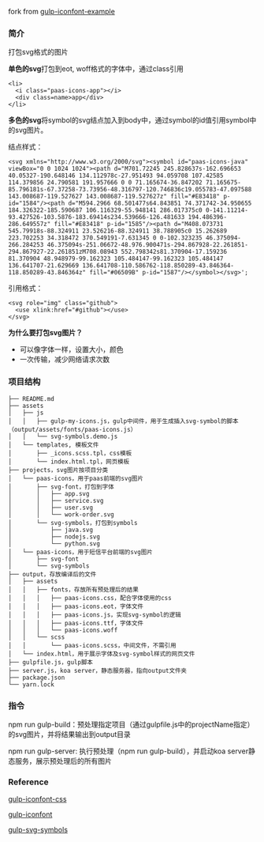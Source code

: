 fork from [gulp-iconfont-example](https://github.com/benweizhu/gulp-iconfont-example.git)

### 简介

打包svg格式的图片

**单色的svg**打包到eot, woff格式的字体中，通过class引用

```
<li>
  <i class="paas-icons-app"></i>
  <div class=name>app</div>
</li>
```

**多色的svg**将symbol的svg结点加入到body中，通过symbol的id值引用symbol中的svg图片。

结点样式：

```
<svg xmlns="http://www.w3.org/2000/svg"><symbol id="paas-icons-java" viewBox="0 0 1024 1024"><path d="M701.72245 245.828637s-162.696653 40.05327-190.648146 134.112978c-27.951493 94.059708 107.42585 114.379856 24.790581 191.957666 0 0 71.165674-36.847202 71.165675-85.796181s-67.37258-73.73956-48.316797-120.746836c19.055783-47.097588 143.008687-119.527627 143.008687-119.527627z" fill="#E83418" p-id="1584"/><path d="M594.2966 68.501477s64.843851 74.371742-34.950655 184.326322-185.590687 106.116329-55.948141 286.017375c0 0-141.11214-93.427526-103.5876-183.69414s234.539666-126.481633 194.486396-286.649557z" fill="#E83418" p-id="1585"/><path d="M408.073731 545.79918s-88.324911 23.526216-88.324911 38.788905c0 15.262689 223.702253 34.318472 370.549191-7.631345 0 0-102.323235 46.375094-266.284253 46.375094s-251.06672-48.976.900471s-294.867928-22.261851-294.867927-22.261851zM708.08943 552.798342s81.370904-17.159236 81.370904 48.948979-99.162323 105.484147-99.162323 105.484147 136.641707-21.629669 136.641708-110.586762-118.850289-43.846364-118.850289-43.846364z" fill="#06509B" p-id="1587"/></symbol></svg>';
```

引用格式：

```
<svg role="img" class="github">
  <use xlink:href="#github"></use>
</svg>
```

**为什么要打包svg图片？**

- 可以像字体一样，设置大小，颜色
- 一次传输，减少网络请求次数



### 项目结构

```
├── README.md
├── assets
│   ├── js
│   │   ├── gulp-my-icons.js，gulp中间件，用于生成插入svg-symbol的脚本（output/assets/fonts/paas-icons.js）
│   │   └── svg-symbols.demo.js
│   └── templates, 模板文件
│       ├── _icons.scss.tpl，css模板
│       └── index.html.tpl，网页模板
├── projects，svg图片按项目分类
│   └── paas-icons，用于paas前端的svg图片
│       ├── svg-font，打包到字体
│       │   ├── app.svg
│       │   ├── service.svg
│       │   ├── user.svg
│       │   └── work-order.svg
│       └── svg-symbols，打包到symbols
│           ├── java.svg
│           ├── nodejs.svg
│           └── python.svg
│   └── paas-icons，用于短信平台前端的svg图片
│       ├── svg-font
│       └── svg-symbols
├── output，存放编译后的文件
│   ├── assets
│   │   ├── fonts，存放所有预处理后的结果
│   │   │   ├── paas-icons.css，配合字体使用的css
│   │   │   ├── paas-icons.eot，字体文件
│   │   │   ├── paas-icons.js，实现svg-symbol的逻辑
│   │   │   ├── paas-icons.ttf，字体文件
│   │   │   └── paas-icons.woff
│   │   └── scss
│   │       └── paas-icons.scss，中间文件，不需引用
│   └── index.html，用于展示字体及svg-symbol样式的网页文件
├── gulpfile.js，gulp脚本
├── server.js，koa server，静态服务器，指向output文件夹
├── package.json
└── yarn.lock
```


### 指令

npm run gulp-build：预处理指定项目（通过gulpfile.js中的projectName指定）的svg图片，并将结果输出到output目录

npm run gulp-server: 执行预处理（npm run gulp-build），并启动koa server静态服务，展示预处理后的所有图片

### Reference
[gulp-iconfont-css](https://www.npmjs.com/package/gulp-iconfont-css)

[gulp-iconfont](https://www.npmjs.com/package/gulp-iconfont)

[gulp-svg-symbols](https://www.npmjs.com/package/gulp-svg-symbols)

